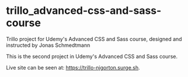 # trillo_advanced-css-and-sass-course
Trillo project for Udemy's Advanced CSS and Sass course, designed and instructed by Jonas Schmedtmann

This is the second project in Udemy's Advanced CSS and Sass course.

Live site can be seen at: https://trillo-njgorton.surge.sh.

